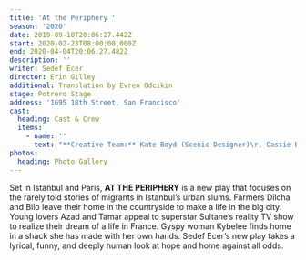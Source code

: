 ```yaml
---
title: 'At the Periphery '
season: '2020'
date: 2019-09-10T20:06:27.442Z
start: 2020-02-23T08:00:00.000Z
end: 2020-04-04T20:06:27.482Z
description: ''
writer: Sedef Ecer
director: Erin Gilley
additional: Translation by Evren Odcikin
stage: Potrero Stage
address: '1695 18th Street, San Francisco'
cast:
  heading: Cast & Crew
  items:
    - name: ''
      text: "**Creative Team:** Kate Boyd (Scenic Designer)\r, Cassie Barnes (Lighting Designer)\r, James Ard^ (Sound Designer), Maggie Whittacker (Costume Designer)\r, Kenan Arun (Make-up Design)\r, Nima Dehghani (Projection Designer)"
photos:
  heading: Photo Gallery
---
```

Set in Istanbul and Paris, **AT THE PERIPHERY** is a new play that focuses on the rarely told stories of migrants in Istanbul’s urban slums. Farmers Dilcha and Bilo leave their home in the countryside to make a life in the big city. Young lovers Azad and Tamar appeal to superstar Sultane’s reality TV show to realize their dream of a life in France. Gyspy woman Kybelee finds home in a shack she has made with her own hands. Sedef Ecer’s new play takes a lyrical, funny, and deeply human look at hope and home against all odds.
